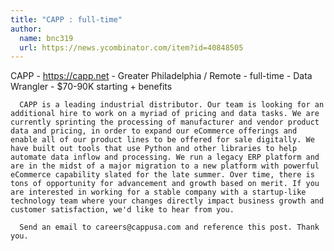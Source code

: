 ```yaml
---
title: "CAPP : full-time"
author:
  name: bnc319
  url: https://news.ycombinator.com/item?id=40848505
---
```

CAPP - <a href="https:&#x2F;&#x2F;capp.net" rel="nofollow">https:&#x2F;&#x2F;capp.net</a> - Greater Philadelphia &#x2F; Remote - full-time - Data Wrangler - $70-90K starting + benefits

<pre><code>  CAPP is a leading industrial distributor. Our team is looking for an additional hire to work on a myriad of pricing and data tasks. We are currently sprinting the processing of manufacturer and vendor product data and pricing, in order to expand our eCommerce offerings and enable all of our product lines to be offered for sale digitally. We have built out tools that use Python and other libraries to help automate data inflow and processing. We run a legacy ERP platform and are in the midst of a major migration to a new platform with powerful eCommerce capability slated for the late summer. Over time, there is tons of opportunity for advancement and growth based on merit. If you are interested in working for a stable company with a startup-like technology team where your changes directly impact business growth and customer satisfaction, we&#x27;d like to hear from you.
  
  Send an email to careers@cappusa.com and reference this post. Thank you.</code></pre>
